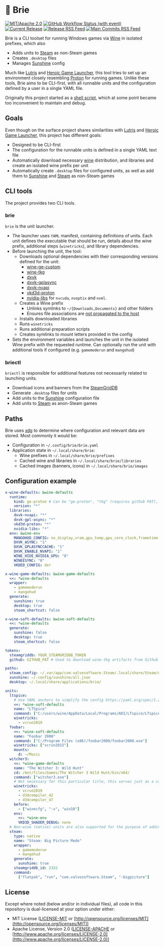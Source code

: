# 🧀 Brie

[![MIT/Apache 2.0](https://img.shields.io/badge/license-MIT%2FApache-blue.svg)](https://github.com/nikarh/brie#license)
[![GitHub Workflow Status (with event)](https://img.shields.io/github/actions/workflow/status/nikarh/brie/main.yaml)](https://github.com/nikarh/brie/actions/workflows/main.yaml)
[![Current Release](https://img.shields.io/github/release/nikarh/brie.svg)](https://github.com/nikarh/brie/releases)
[![Release RSS Feed](https://img.shields.io/badge/rss-releases-ffa500?logo=rss)](https://github.com/nikarh/brie/releases.atom)
[![Main Commits RSS Feed](https://img.shields.io/badge/rss-commits-ffa500?logo=rss)](https://github.com/nikarh/brie/commits/main.atom)

Brie is a CLI toolset for running Windows games via [Wine] in isolated prefixes, which also
  - Adds units to [Steam] as non-Steam games
  - Creates `.desktop` files
  - Manages [Sunshine] config

Much like [Lutris] and [Heroic Game Launcher], this tool tries to set up an environment closely resembling [Proton] for running games.
Unlike these tools, Brie aims to be CLI-first, with all runnable units and the configuration defined by a user in a single YAML file.

Originally this project started as a [shell script](https://github.com/nikarh/brie/blob/b4e09a0714f15c92a93504be32fba6428bd0dabf/play.sh), which at some point became too inconvenient to maintain and debug.

## Goals

Even though on the surface project shares similarities with [Lutris] and [Heroic Game Launcher], this project has different goals:

  - Designed to be CLI-first
  - The configuration for the runnable units is defined in a single YAML text file
  - Automatically download necessary [wine] distribution, and libraries and create an isolated wine prefix per unit
  - Automatically create `.desktop` files for configured units, as well as add them to [Sunshine] and [Steam] as non-Steam games

## CLI tools

The project provides two CLI tools.

### brie

`brie` is the unit launcher.

- The launcher uses `YAML` manifest, containing definitions of units. Each unit defines the executable that should be run, details about the wine prefix, additional steps (`winetricks`), and library dependencies.
- Before launching the unit, the tool:
  - Downloads optional dependencies with their corresponding versions defined for the unit:
    - [wine-ge-custom](https://github.com/GloriousEggroll/wine-ge-custom)
    - [wine-tkg](https://github.com/Frogging-Family/wine-tkg-git)
    - [dxvk](https://github.com/doitsujin/dxvk)
    - [dxvk-gplasync](https://gitlab.com/Ph42oN/dxvk-gplasync)
    - [dxvk-nvapi](https://github.com/jp7677/dxvk-nvapi)
    - [vkd3d-proton](https://github.com/HansKristian-Work/vkd3d-proton)
    - [nvidia-libs](https://github.com/SveSop/nvidia-libs) for `nvcuda`, `nvoptix` and `nvml`.
  - Creates a Wine prefix
    - Unlinks symlinks to `~/{Downloads,Documents}` and other folders
    - Ensures file associations are [not propagated to the host](https://wiki.winehq.org/FAQ#How_can_I_prevent_Wine_from_changing_the_filetype_associations_on_my_system_or_adding_unwanted_menu_entries.2Fdesktop_links.3F)
  - Installs downloaded libraries
  - Runs `winetricks`
  - Runs additional preparation scripts
  - Creates symlinks to mount letters provided in the config
- Sets the environment variables and launches the unit in the isolated Wine prefix with the requested runtime. Can optionally run the unit with additional tools if configured (e.g. `gamemoderun` and `mangohud`)

### briectl

`briectl` is responsible for additional features not necessarily related to launching units.

- Download icons and banners from the [SteamGridDB]
- Generate `.desktop` files for units
- Add units to the [Sunshine] configuration file
- Add units to [Steam] as anon-Steam games


## Paths

Brie uses [xdg] to determine where configuration and relevant data are stored.
Most commonly it would be:

 - Configuration in `~/.config/brie/brie.yaml`
 - Application state in `~/.local/share/brie`:
   - Wine prefixes in `~/.local/share/brie/prefixes`
   - Cached wine and libraries in `~/.local/share/brie/libraries`
   - Cached images (banners, icons) in `~/.local/share/brie/images`

## Configuration example

```yaml
x-wine-defaults: &wine-defaults
  runtime:
    kind: ge-proton # Can be "ge-proton", "tkg" (requires github PAT), or "system"
    version: "*"
  libraries:
    dxvk-nvapi: "*"
    dxvk-gpl-async: "*"
    vkd3d-proton: "*"
    nvidia-libs: "*"
  env: &wine-env
    MANGOHUD_CONFIG: no_display,vram,gpu_temp,gpu_core_clock,frametime
    DXVK_ASYNC: "1"
    DXVK_GPLASYNCCACHE: "1"
    DXVK_ENABLE_NVAPI: "1"
    WINE_HIDE_NVIDIA_GPU: "0"
    WINEESYNC: "0"
    VKDED_CONFIG: dxr

x-wine-game-defaults: &wine-game-defaults
  <<: *wine-defaults
  wrapper:
    - gamemoderun
    - mangohud
  generate:
    sunshine: true
    desktop: true
    steam_shortcut: false

x-wine-soft-defaults: &wine-soft-defaults
  <<: *wine-defaults
  generate:
    sunshine: false
    desktop: true
    steam_shortcut: false

tokens:
  steamgriddb: YOUR_STEAMGRIDDB_TOKEN
  github: GITHUB_PAT # Used to download wine-tkg artifacts from Github Actions

paths:
  steam_config: ~/.var/app/com.valvesoftware.Steam/.local/share/Steam/userdata/{YOUR_ID}/config
  sunshine: ~/.config/sunshine/all.json
  desktop: ~/.local/share/applications/brie/

units:
  ltspice:
    # Use YAML anchors to simplify the config https://yaml.org/spec/1.2.2/#3222-anchors-and-aliases
    <<: *wine-soft-defaults
    name: "LTSpice"
    command: ["C:/users/wine/AppData/Local/Programs/ADI/LTspice/LTspice.exe"]
    winetricks:
      - vcrun2019
  foobar:
    <<: *wine-soft-defaults
    name: "Foobar 2000"
    command: ["C:/Program Files (x86)/foobar2000/foobar2000.exe"]
    winetricks: ["vcrun2015"]
    mounts:
      d: ~/Music
  witcher3:
    <<: *wine-game-defaults
    name: "The Witcher 3: Wild Hunt"
    cd: /mnt/files/Games/The Witcher 3 Wild Hunt/bin/x64/
    command: ["witcher3.exe"]
    # Not necessary for this particular title, this serves just as a capability example:
    winetricks:
      - vcrun2019
      - d3dcompiler_42
      - d3dcompiler_47
    before:
      - ["winecfg", "-v", "win10"]
    env:
      <<: *wine-env
      VKD3D_SHADER_DEBUG: none
  # Non-wine (native) units are also supported for the purpose of adding them to sunshine config (or non-steam games)
  steam:
    type: native
    name: "Steam: Big Picture Mode"
    wrapper:
      - gamemoderun
      - mangohud
    generate:
      sunshine: true
    steamgriddb_id: 2332
    command:
      ["flatpak", "run", "com.valvesoftware.Steam", "-bigpicture"]
```

## License

Except where noted (below and/or in individual files), all code in this repository is dual-licensed at your option under either:

* MIT License ([LICENSE-MIT](LICENSE-MIT) or [http://opensource.org/licenses/MIT](http://opensource.org/licenses/MIT))
* Apache License, Version 2.0 ([LICENSE-APACHE](LICENSE-APACHE) or [http://www.apache.org/licenses/LICENSE-2.0](http://www.apache.org/licenses/LICENSE-2.0))

[Wine]: https://www.winehq.org/
[sunshine]: https://github.com/LizardByte/Sunshine
[Steam]: https://store.steampowered.com/
[SteamGridDB]: https://www.steamgriddb.com/
[Lutris]: https://lutris.net/
[Heroic Game Launcher]: https://heroicgameslauncher.com/
[Proton]: https://github.com/ValveSoftware/Proton
[xdg]: https://specifications.freedesktop.org/basedir-spec/basedir-spec-latest.html
